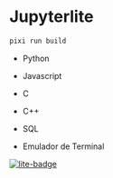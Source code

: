 # Jupyterlite

```sh
pixi run build
```

- Python
- Javascript
- C
- C++
- SQL

- Emulador de Terminal

[![lite-badge](https://jupyterlite.rtfd.io/en/latest/_static/badge.svg)](https://dannluciano.github.io/ide/lab/index.html)
